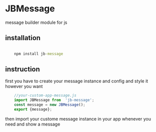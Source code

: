 # JBMessage
message builder module for js

## installation 
```cmd

    npm install jb-message

```
## instruction

first you have to create your message instance and config and style it however you want
```js
    //your-custom-app-message.js
    import JBMessage from  'jb-message';
    const message = new JBMessage();
    export {message};

```
then import your custome message instance in your app whenever you need and show a message
